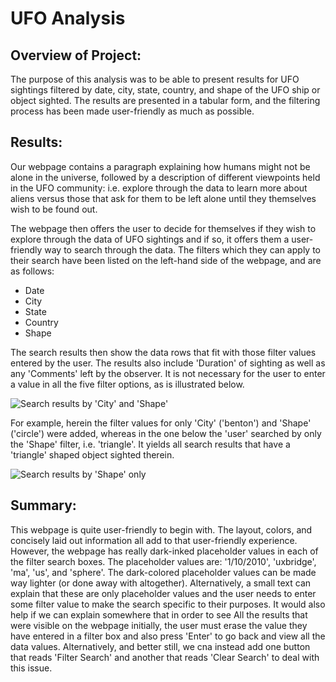 # UFO Analysis
## Overview of Project:
The purpose of this analysis was to be able to present results for UFO sightings filtered by date, city, state, country, and shape of the UFO ship or object sighted. The results are presented in a tabular form, and the filtering process has been made user-friendly as much as possible.

## Results:
Our webpage contains a paragraph explaining how humans might not be alone in the universe, followed by a description of different viewpoints held in the UFO community: i.e. explore through the data to learn more about aliens versus those that ask for them to be left alone until they themselves wish to be found out.

The webpage then offers the user to decide for themselves if they wish to explore through the data of UFO sightings and if so, it offers them a user-friendly way to search through the data. The filters which they can apply to their search have been listed on the left-hand side of the webpage, and are as follows:

- Date
- City
- State
- Country
- Shape

The search results then show the data rows that fit with those filter values entered by the user. The results also include 'Duration' of sighting as well as any 'Comments' left by the observer.
It is not necessary for the user to enter a value in all the five filter options, as is illustrated below.

![Search results by 'City' and 'Shape']()

For example, herein the filter values for only 'City' ('benton') and 'Shape' ('circle') were added, whereas in the one below the 'user' searched by only the 'Shape' filter, i.e. 'triangle'. It yields all search results that have a 'triangle' shaped object sighted therein. 

![Search results by 'Shape' only]()

## Summary:
This webpage is quite user-friendly to begin with. The layout, colors, and concisely laid out information all add to that user-friendly experience. However, the webpage has really dark-inked placeholder values in each of the filter search boxes. The placeholder values are: '1/10/2010', 'uxbridge', 'ma', 'us', and 'sphere'. The dark-colored placeholder values can be made way lighter (or done away with altogether). Alternatively, a small text can explain that these are only placeholder values and the user needs to enter some filter value to make the search specific to their purposes. It would also help if we can explain somewhere that in order to see All the results that were visible on the webpage initially, the user must erase the value they have entered in a filter box and also press 'Enter' to go back and view all the data values. Alternatively, and better still, we cna instead add one button that reads 'Filter Search' and another that reads 'Clear Search' to deal with this issue. 

